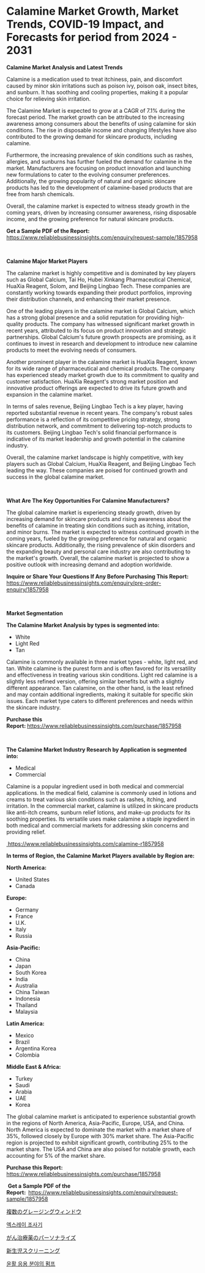 <p><h1>Calamine Market Growth, Market Trends, COVID-19 Impact, and Forecasts for period from 2024 - 2031</h1></p><p><strong>Calamine Market Analysis and Latest Trends</strong></p>
<p><p>Calamine is a medication used to treat itchiness, pain, and discomfort caused by minor skin irritations such as poison ivy, poison oak, insect bites, and sunburn. It has soothing and cooling properties, making it a popular choice for relieving skin irritation.</p><p>The Calamine Market is expected to grow at a CAGR of 7.1% during the forecast period. The market growth can be attributed to the increasing awareness among consumers about the benefits of using calamine for skin conditions. The rise in disposable income and changing lifestyles have also contributed to the growing demand for skincare products, including calamine.</p><p>Furthermore, the increasing prevalence of skin conditions such as rashes, allergies, and sunburns has further fueled the demand for calamine in the market. Manufacturers are focusing on product innovation and launching new formulations to cater to the evolving consumer preferences. Additionally, the growing popularity of natural and organic skincare products has led to the development of calamine-based products that are free from harsh chemicals.</p><p>Overall, the calamine market is expected to witness steady growth in the coming years, driven by increasing consumer awareness, rising disposable income, and the growing preference for natural skincare products.</p></p>
<p><strong>Get a Sample PDF of the Report:&nbsp;</strong> <a href="https://www.reliablebusinessinsights.com/enquiry/request-sample/1857958">https://www.reliablebusinessinsights.com/enquiry/request-sample/1857958</a></p>
<p>&nbsp;</p>
<p><strong>Calamine Major Market Players</strong></p>
<p><p>The calamine market is highly competitive and is dominated by key players such as Global Calcium, Tai Ho, Hubei Xinkang Pharmaceutical Chemical, HuaXia Reagent, Solom, and Beijing Lingbao Tech. These companies are constantly working towards expanding their product portfolios, improving their distribution channels, and enhancing their market presence.</p><p>One of the leading players in the calamine market is Global Calcium, which has a strong global presence and a solid reputation for providing high-quality products. The company has witnessed significant market growth in recent years, attributed to its focus on product innovation and strategic partnerships. Global Calcium's future growth prospects are promising, as it continues to invest in research and development to introduce new calamine products to meet the evolving needs of consumers.</p><p>Another prominent player in the calamine market is HuaXia Reagent, known for its wide range of pharmaceutical and chemical products. The company has experienced steady market growth due to its commitment to quality and customer satisfaction. HuaXia Reagent's strong market position and innovative product offerings are expected to drive its future growth and expansion in the calamine market.</p><p>In terms of sales revenue, Beijing Lingbao Tech is a key player, having reported substantial revenue in recent years. The company's robust sales performance is a reflection of its competitive pricing strategy, strong distribution network, and commitment to delivering top-notch products to its customers. Beijing Lingbao Tech's solid financial performance is indicative of its market leadership and growth potential in the calamine industry.</p><p>Overall, the calamine market landscape is highly competitive, with key players such as Global Calcium, HuaXia Reagent, and Beijing Lingbao Tech leading the way. These companies are poised for continued growth and success in the global calamine market.</p></p>
<p>&nbsp;</p>
<p><strong>What Are The Key Opportunities For Calamine Manufacturers?</strong></p>
<p><p>The global calamine market is experiencing steady growth, driven by increasing demand for skincare products and rising awareness about the benefits of calamine in treating skin conditions such as itching, irritation, and minor burns. The market is expected to witness continued growth in the coming years, fueled by the growing preference for natural and organic skincare products. Additionally, the rising prevalence of skin disorders and the expanding beauty and personal care industry are also contributing to the market's growth. Overall, the calamine market is projected to show a positive outlook with increasing demand and adoption worldwide.</p></p>
<p><strong>Inquire or Share Your Questions If Any Before Purchasing This Report:</strong> <a href="https://www.reliablebusinessinsights.com/enquiry/pre-order-enquiry/1857958">https://www.reliablebusinessinsights.com/enquiry/pre-order-enquiry/1857958</a></p>
<p>&nbsp;</p>
<p><strong>Market Segmentation</strong></p>
<p><strong>The Calamine Market Analysis by types is segmented into:</strong></p>
<p><ul><li>White</li><li>Light Red</li><li>Tan</li></ul></p>
<p><p>Calamine is commonly available in three market types - white, light red, and tan. White calamine is the purest form and is often favored for its versatility and effectiveness in treating various skin conditions. Light red calamine is a slightly less refined version, offering similar benefits but with a slightly different appearance. Tan calamine, on the other hand, is the least refined and may contain additional ingredients, making it suitable for specific skin issues. Each market type caters to different preferences and needs within the skincare industry.</p></p>
<p><strong>Purchase this Report:&nbsp;</strong><a href="https://www.reliablebusinessinsights.com/purchase/1857958">https://www.reliablebusinessinsights.com/purchase/1857958</a></p>
<p>&nbsp;</p>
<p><strong>The Calamine Market Industry Research by Application is segmented into:</strong></p>
<p><ul><li>Medical</li><li>Commercial</li></ul></p>
<p><p>Calamine is a popular ingredient used in both medical and commercial applications. In the medical field, calamine is commonly used in lotions and creams to treat various skin conditions such as rashes, itching, and irritation. In the commercial market, calamine is utilized in skincare products like anti-itch creams, sunburn relief lotions, and make-up products for its soothing properties. Its versatile uses make calamine a staple ingredient in both medical and commercial markets for addressing skin concerns and providing relief.</p></p>
<p><a href="https://www.reliablebusinessinsights.com/calamine-r1857958">&nbsp;https://www.reliablebusinessinsights.com/calamine-r1857958</a></p>
<p><strong>In terms of Region, the Calamine Market Players available by Region are:</strong></p>
<p>
    <p> <strong> North America: </strong>
        <ul>
            <li>United States</li>
            <li>Canada</li>
        </ul>
        </p> 
    <p> <strong> Europe: </strong>
        <ul>
            <li>Germany</li>
            <li>France</li>
            <li>U.K.</li>
            <li>Italy</li>
            <li>Russia</li>
        </ul>
        </p> 
    <p> <strong> Asia-Pacific: </strong>
        <ul>
            <li>China</li>
            <li>Japan</li>
            <li>South Korea</li>
            <li>India</li>
            <li>Australia</li>
            <li>China Taiwan</li>
            <li>Indonesia</li>
            <li>Thailand</li>
            <li>Malaysia</li>
        </ul>
        </p> 
    <p> <strong> Latin America: </strong>
        <ul>
            <li>Mexico</li>
            <li>Brazil</li>
            <li>Argentina Korea</li>
            <li>Colombia</li>
        </ul>
        </p> 
    <p> <strong> Middle East & Africa: </strong>
        <ul>
            <li>Turkey</li>
            <li>Saudi</li>
            <li>Arabia</li>
            <li>UAE</li>
            <li>Korea</li>
        </ul>
    </p>
    </p>
<p><p>The global calamine market is anticipated to experience substantial growth in the regions of North America, Asia-Pacific, Europe, USA, and China. North America is expected to dominate the market with a market share of 35%, followed closely by Europe with 30% market share. The Asia-Pacific region is projected to exhibit significant growth, contributing 25% to the market share. The USA and China are also poised for notable growth, each accounting for 5% of the market share.</p></p>
<p><strong>Purchase this Report: </strong><a href="https://www.reliablebusinessinsights.com/purchase/1857958">https://www.reliablebusinessinsights.com/purchase/1857958</a></p>
<p>&nbsp;<strong>Get a Sample PDF of the Report:&nbsp;&nbsp;</strong><a href="https://www.reliablebusinessinsights.com/enquiry/request-sample/1857958">https://www.reliablebusinessinsights.com/enquiry/request-sample/1857958</a></p>
<p><strong></strong></p>
<p><p><a href="https://medium.com/@vincemarvin1/%E3%82%B0%E3%83%AD%E3%83%BC%E3%83%90%E3%83%AB%E8%A4%87%E5%B1%A4%E3%82%AC%E3%83%A9%E3%82%B9%E7%AA%93%E5%B8%82%E5%A0%B4%E3%81%AF-2024%E5%B9%B4%E3%81%8B%E3%82%892031%E5%B9%B4%E3%81%BE%E3%81%A7%E3%81%AE%E6%9C%9F%E9%96%93%E3%81%AB-%E3%81%AE%E5%B9%B4%E9%96%93%E6%88%90%E9%95%B7%E7%8E%87%E3%81%A7%E6%88%90%E9%95%B7%E3%81%99%E3%82%8B%E3%81%A8%E4%BA%88%E6%B8%AC%E3%81%95%E3%82%8C%E3%81%A6%E3%81%84%E3%81%BE%E3%81%99-95bfeb3cc15a">複数のグレージングウィンドウ</a></p><p><a href="https://medium.com/@kellyclarkson42/x-%EB%A0%88%EC%9D%B4-%EC%A1%B0%EC%82%AC%EC%9E%A5%EC%B9%98-%EC%8B%9C%EC%9E%A5-%EA%B7%9C%EB%AA%A8-%EB%B0%8F-%EC%A0%90%EC%9C%A0%EC%9C%A8-%EB%B6%84%EC%84%9D-%EC%84%B1%EC%9E%A5-%EB%8F%99%ED%96%A5-%EB%B0%8F-%EC%98%88%EC%B8%A1-2024-2031-13e0c21ee79b">엑스레이 조사기</a></p><p><a href="https://github.com/oqxogxyvqe90775/Market-Research-Report-List-2/blob/main/9076611134834.md">がん治療薬のパーソナライズ</a></p><p><a href="https://medium.com/@matteills7854/%E3%82%B0%E3%83%AD%E3%83%BC%E3%83%90%E3%83%AB%E6%96%B0%E7%94%9F%E5%85%90%E3%82%B9%E3%82%AF%E3%83%AA%E3%83%BC%E3%83%8B%E3%83%B3%E3%82%B0%E5%B8%82%E5%A0%B4%E3%81%AE%E7%AF%84%E5%9B%B2%E3%81%A8%E6%80%A5%E9%80%9F%E3%81%AB%E6%88%90%E9%95%B7%E3%81%99%E3%82%8B-%E3%81%AEcagr%E3%82%92-2024%E5%B9%B4%E3%81%8B%E3%82%892031%E5%B9%B4%E3%81%BE%E3%81%A7%E3%81%AE%E6%9C%9F%E9%96%93%E3%81%AB%E4%BA%88%E6%B8%AC%E3%81%97%E3%81%9F%E8%A9%B3%E7%B4%B0%E3%81%AA%E5%88%86%E6%9E%90-697bc44fe208">新生児スクリーニング</a></p><p><a href="https://medium.com/@kellyclarkson42/%EA%B8%80%EB%A1%9C%EB%B2%8C-%ED%8E%8C%ED%94%84-%EC%9C%A4%ED%99%9C-%EC%9D%91%EC%9A%A9-%EC%8B%9C%EC%9E%A5%EC%9D%80-2024%EB%85%84%EB%B6%80%ED%84%B0-2031%EB%85%84%EA%B9%8C%EC%A7%80-9-%EC%9D%98-%EC%97%B0%ED%8F%89%EA%B7%A0-%EC%84%B1%EC%9E%A5%EB%A5%A0-cagr-%EB%A1%9C-%EC%84%B1%EC%9E%A5%ED%95%A0-%EA%B2%83%EC%9C%BC%EB%A1%9C-%EC%98%88%EC%83%81%EB%90%A9%EB%8B%88%EB%8B%A4-205b82582610">윤활 응용 분야의 펌프</a></p></p>